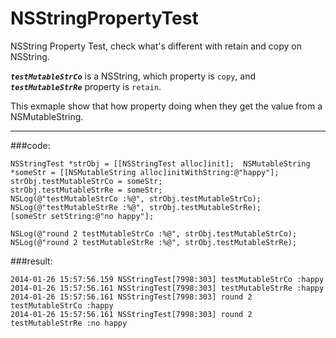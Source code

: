 NSStringPropertyTest
====================

NSString Property Test, check what's different with retain and copy on NSString.

***`testMutableStrCo`*** is a NSString, which property is `copy`, and ***`testMutableStrRe`*** property is `retain`.

This exmaple show that how property doing when they get the value from a NSMutableString.

-----------
###code:

	NSStringTest *strObj = [[NSStringTest alloc]init];	NSMutableString *someStr = [[NSMutableString alloc]initWithString:@"happy"];
	strObj.testMutableStrCo = someStr;
	strObj.testMutableStrRe = someStr;
	NSLog(@"testMutableStrCo :%@", strObj.testMutableStrCo);
	NSLog(@"testMutableStrRe :%@", strObj.testMutableStrRe);
	[someStr setString:@"no happy"];
	
	NSLog(@"round 2 testMutableStrCo :%@", strObj.testMutableStrCo);
	NSLog(@"round 2 testMutableStrRe :%@", strObj.testMutableStrRe);

###result:

	2014-01-26 15:57:56.159 NSStringTest[7998:303] testMutableStrCo :happy
	2014-01-26 15:57:56.161 NSStringTest[7998:303] testMutableStrRe :happy
	2014-01-26 15:57:56.161 NSStringTest[7998:303] round 2 testMutableStrCo :happy
	2014-01-26 15:57:56.161 NSStringTest[7998:303] round 2 testMutableStrRe :no happy
